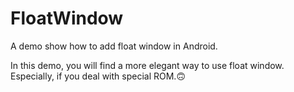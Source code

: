 # FloatWindow
A demo show how to add float window in Android.

In this demo, you will find a more elegant way to use float window.
Especially, if you deal with special ROM.🙃
